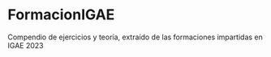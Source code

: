 # FormacionIGAE
Compendio de ejercicios y teoría, extraído de las formaciones impartidas en IGAE 2023
